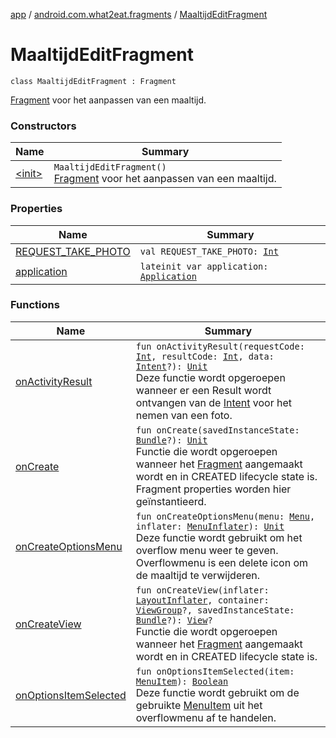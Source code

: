 [app](../../index.md) / [android.com.what2eat.fragments](../index.md) / [MaaltijdEditFragment](./index.md)

# MaaltijdEditFragment

`class MaaltijdEditFragment : Fragment`

[Fragment](#) voor het aanpassen van een maaltijd.

### Constructors

| Name | Summary |
|---|---|
| [&lt;init&gt;](-init-.md) | `MaaltijdEditFragment()`<br>[Fragment](#) voor het aanpassen van een maaltijd. |

### Properties

| Name | Summary |
|---|---|
| [REQUEST_TAKE_PHOTO](-r-e-q-u-e-s-t_-t-a-k-e_-p-h-o-t-o.md) | `val REQUEST_TAKE_PHOTO: `[`Int`](https://kotlinlang.org/api/latest/jvm/stdlib/kotlin/-int/index.html) |
| [application](application.md) | `lateinit var application: `[`Application`](https://developer.android.com/reference/android/app/Application.html) |

### Functions

| Name | Summary |
|---|---|
| [onActivityResult](on-activity-result.md) | `fun onActivityResult(requestCode: `[`Int`](https://kotlinlang.org/api/latest/jvm/stdlib/kotlin/-int/index.html)`, resultCode: `[`Int`](https://kotlinlang.org/api/latest/jvm/stdlib/kotlin/-int/index.html)`, data: `[`Intent`](https://developer.android.com/reference/android/content/Intent.html)`?): `[`Unit`](https://kotlinlang.org/api/latest/jvm/stdlib/kotlin/-unit/index.html)<br>Deze functie wordt opgeroepen wanneer er een Result wordt ontvangen van de [Intent](https://developer.android.com/reference/android/content/Intent.html) voor het nemen van een foto. |
| [onCreate](on-create.md) | `fun onCreate(savedInstanceState: `[`Bundle`](https://developer.android.com/reference/android/os/Bundle.html)`?): `[`Unit`](https://kotlinlang.org/api/latest/jvm/stdlib/kotlin/-unit/index.html)<br>Functie die wordt opgeroepen wanneer het [Fragment](#) aangemaakt wordt en in CREATED lifecycle state is. Fragment properties worden hier geïnstantieerd. |
| [onCreateOptionsMenu](on-create-options-menu.md) | `fun onCreateOptionsMenu(menu: `[`Menu`](https://developer.android.com/reference/android/view/Menu.html)`, inflater: `[`MenuInflater`](https://developer.android.com/reference/android/view/MenuInflater.html)`): `[`Unit`](https://kotlinlang.org/api/latest/jvm/stdlib/kotlin/-unit/index.html)<br>Deze functie wordt gebruikt om het overflow menu weer te geven. Overflowmenu is een delete icon om de maaltijd te verwijderen. |
| [onCreateView](on-create-view.md) | `fun onCreateView(inflater: `[`LayoutInflater`](https://developer.android.com/reference/android/view/LayoutInflater.html)`, container: `[`ViewGroup`](https://developer.android.com/reference/android/view/ViewGroup.html)`?, savedInstanceState: `[`Bundle`](https://developer.android.com/reference/android/os/Bundle.html)`?): `[`View`](https://developer.android.com/reference/android/view/View.html)`?`<br>Functie die wordt opgeroepen wanneer het [Fragment](#) aangemaakt wordt en in CREATED lifecycle state is. |
| [onOptionsItemSelected](on-options-item-selected.md) | `fun onOptionsItemSelected(item: `[`MenuItem`](https://developer.android.com/reference/android/view/MenuItem.html)`): `[`Boolean`](https://kotlinlang.org/api/latest/jvm/stdlib/kotlin/-boolean/index.html)<br>Deze functie wordt gebruikt om de gebruikte [MenuItem](https://developer.android.com/reference/android/view/MenuItem.html) uit het overflowmenu af te handelen. |
